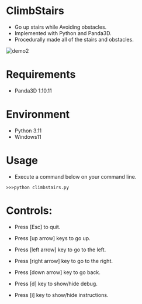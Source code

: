 # ClimbStairs
* Go up stairs while Avoiding obstacles. 
* Implemented with Python and Panda3D.
* Procedurally made all of the stairs and obstacles. 

![demo2](https://user-images.githubusercontent.com/48859041/227254351-d3a7d2f0-26e8-4012-86ae-6df665eac8cc.png)

# Requirements
* Panda3D 1.10.11

# Environment
* Python 3.11
* Windows11

# Usage
* Execute a command below on your command line.
```
>>>python climbstairs.py
```

# Controls:
* Press [Esc] to quit.
* Press [up arrow] keys to go up.
* Press [left arrow] key to go to the left.
* Press [right arrow] key to go to the right.
* Press [down arrow] key to go back.

* Press [d] key to show/hide debug.
* Press [i] key to show/hide instructions.
